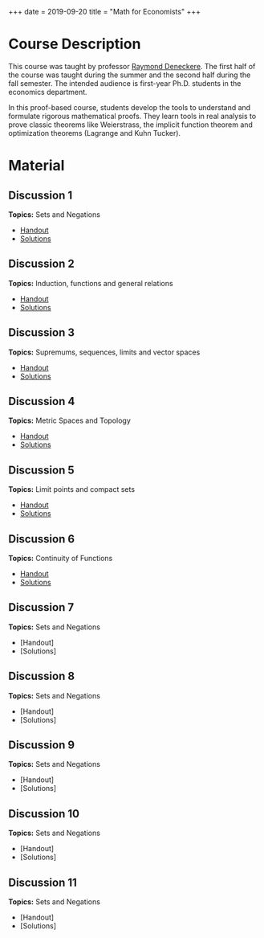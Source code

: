 +++
date = 2019-09-20
title = "Math for Economists"
+++

# Course Description

This course was taught by professor [Raymond Deneckere](https://econ.wisc.edu/staff/deneckere-raymond/). The first half of the course was taught during the summer and the second  half during  the  fall semester. The intended audience is first-year Ph.D. students in the economics department.

In this proof-based course, students develop the tools to understand and formulate rigorous mathematical proofs. They learn tools in real analysis to prove classic theorems like Weierstrass, the implicit function theorem and optimization theorems (Lagrange and Kuhn Tucker).  

# Material

## Discussion 1
**Topics:** Sets and Negations
* [Handout](https://www.dropbox.com/s/zvo90xgj62j98z3/Practice%201-f17.pdf?raw=1)
* [Solutions](https://www.dropbox.com/s/rugxvvsb4oqf3p1/Practice%201-f17-sol.pdf?raw=1)

## Discussion 2
**Topics:** Induction, functions and general relations
* [Handout](https://www.dropbox.com/s/bneu3rk32wc15fc/Practice%202-f17.pdf?raw=1)
* [Solutions](https://www.dropbox.com/s/q5tn3vo0sahhk8r/Practice%202-f17%20-sol.pdf?raw=1)

## Discussion 3
**Topics:**  Supremums, sequences, limits and vector spaces
* [Handout](https://www.dropbox.com/s/b40c08cqk7rwr3h/Practice%203-f17.pdf?raw=1)
* [Solutions](https://www.dropbox.com/s/76f33o9e78vdjs0/Practice%203-f17-sol.pdf?raw=1)

## Discussion 4
**Topics:** Metric Spaces and Topology
* [Handout](https://www.dropbox.com/s/hsyw794utus8q5s/Practice%204-f17.pdf?raw=1)
* [Solutions](https://www.dropbox.com/s/g35n4qhf7jlogwy/Practice%204-f17-sol.pdf?raw=1)

## Discussion 5
**Topics:** Limit points and compact sets
* [Handout](https://www.dropbox.com/s/94zk9mt8kqghh6y/Practice%205-f17.pdf?raw=1)
* [Solutions](https://www.dropbox.com/s/c2f2dmxrcqi1cqe/Practice%205-f17-sol.pdf?raw=1)

## Discussion 6
**Topics:** Continuity of Functions
* [Handout](https://www.dropbox.com/s/be93jb1134b6pmx/Practice%206-f17.pdf?raw=1)
* [Solutions](https://www.dropbox.com/s/eiup1mwk7z12nj1/Practice%206-f17-sol.pdf?raw=1)

## Discussion 7
**Topics:** Sets and Negations
* [Handout]
* [Solutions]

## Discussion 8
**Topics:** Sets and Negations
* [Handout]
* [Solutions]

## Discussion 9
**Topics:** Sets and Negations
* [Handout]
* [Solutions]

## Discussion 10
**Topics:** Sets and Negations
* [Handout]
* [Solutions]

## Discussion 11
**Topics:** Sets and Negations
* [Handout]
* [Solutions]
